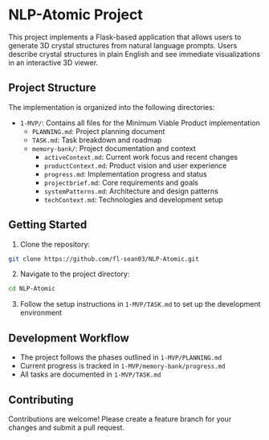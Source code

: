 # NLP-Atomic Project

This project implements a Flask-based application that allows users to generate 3D crystal structures from natural language prompts. Users describe crystal structures in plain English and see immediate visualizations in an interactive 3D viewer.

## Project Structure

The implementation is organized into the following directories:

- `1-MVP/`: Contains all files for the Minimum Viable Product implementation
  - `PLANNING.md`: Project planning document
  - `TASK.md`: Task breakdown and roadmap
  - `memory-bank/`: Project documentation and context
    - `activeContext.md`: Current work focus and recent changes
    - `productContext.md`: Product vision and user experience
    - `progress.md`: Implementation progress and status
    - `projectbrief.md`: Core requirements and goals
    - `systemPatterns.md`: Architecture and design patterns
    - `techContext.md`: Technologies and development setup

## Getting Started

1. Clone the repository:
```bash
git clone https://github.com/fl-sean03/NLP-Atomic.git
```

2. Navigate to the project directory:
```bash
cd NLP-Atomic
```

3. Follow the setup instructions in `1-MVP/TASK.md` to set up the development environment

## Development Workflow

- The project follows the phases outlined in `1-MVP/PLANNING.md`
- Current progress is tracked in `1-MVP/memory-bank/progress.md`
- All tasks are documented in `1-MVP/TASK.md`

## Contributing

Contributions are welcome! Please create a feature branch for your changes and submit a pull request.